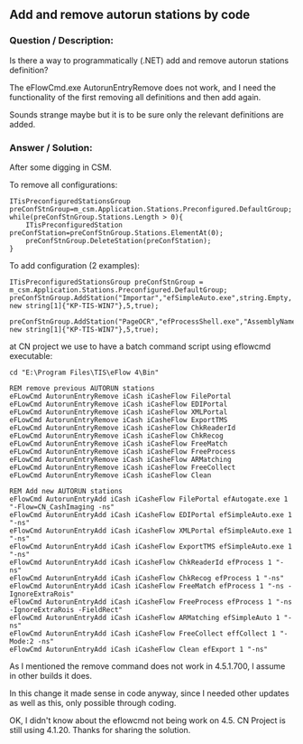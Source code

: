 ## Add and remove autorun stations by code ##

### Question / Description: ###

Is there a way to programmatically (.NET) add and remove autorun stations definition? 

The eFlowCmd.exe AutorunEntryRemove does not work, and I need the functionality of the first removing all definitions and then add again.

Sounds strange maybe but it is to be sure only the relevant definitions are added.


### Answer / Solution: ###
After some digging in CSM.

To remove all configurations:

    ITisPreconfiguredStationsGroup preConfStnGroup=m_csm.Application.Stations.Preconfigured.DefaultGroup;
	while(preConfStnGroup.Stations.Length > 0){
		ITisPreconfiguredStation preConfStation=preConfStnGroup.Stations.ElementAt(0);
		preConfStnGroup.DeleteStation(preConfStation);
	}

To add configuration (2 examples):

    ITisPreconfiguredStationsGroup preConfStnGroup = m_csm.Application.Stations.Preconfigured.DefaultGroup;
	preConfStnGroup.AddStation("Importar","efSimpleAuto.exe",string.Empty, new string[1]{"KP-TIS-WIN7"},5,true);

	preConfStnGroup.AddStation("PageOCR","efProcessShell.exe","AssemblyName:TiS.PageOCR", new string[1]{"KP-TIS-WIN7"},5,true);

at CN project we use to have a batch command script using eflowcmd executable:

    cd "E:\Program Files\TIS\eFlow 4\Bin"
    
    REM remove previous AUTORUN stations
    eFLowCmd AutorunEntryRemove iCash iCasheFlow FilePortal
    eFLowCmd AutorunEntryRemove iCash iCasheFlow EDIPortal
    eFLowCmd AutorunEntryRemove iCash iCasheFlow XMLPortal
    eFLowCmd AutorunEntryRemove iCash iCasheFlow ExportTMS
    eFLowCmd AutorunEntryRemove iCash iCasheFlow ChkReaderId
    eFLowCmd AutorunEntryRemove iCash iCasheFlow ChkRecog
    eFLowCmd AutorunEntryRemove iCash iCasheFlow FreeMatch
    eFLowCmd AutorunEntryRemove iCash iCasheFlow FreeProcess
    eFLowCmd AutorunEntryRemove iCash iCasheFlow ARMatching
    eFLowCmd AutorunEntryRemove iCash iCasheFlow FreeCollect
    eFLowCmd AutorunEntryRemove iCash iCasheFlow Clean
    
    REM Add new AUTORUN stations
    eFlowCmd AutorunEntryAdd iCash iCasheFlow FilePortal efAutogate.exe 1 "-Flow=CN_CashImaging -ns"
    eFlowCmd AutorunEntryAdd iCash iCasheFlow EDIPortal efSimpleAuto.exe 1 "-ns"
    eFlowCmd AutorunEntryAdd iCash iCasheFlow XMLPortal efSimpleAuto.exe 1 "-ns"
    eFlowCmd AutorunEntryAdd iCash iCasheFlow ExportTMS efSimpleAuto.exe 1 "-ns"
    eFlowCmd AutorunEntryAdd iCash iCasheFlow ChkReaderId efProcess 1 "-ns"
    eFlowCmd AutorunEntryAdd iCash iCasheFlow ChkRecog efProcess 1 "-ns"
    eFlowCmd AutorunEntryAdd iCash iCasheFlow FreeMatch efProcess 1 "-ns -IgnoreExtraRois"
    eFlowCmd AutorunEntryAdd iCash iCasheFlow FreeProcess efProcess 1 "-ns -IgnoreExtraRois -FieldRect"
    eFlowCmd AutorunEntryAdd iCash iCasheFlow ARMatching efSimpleAuto 1 "-ns"
    eFlowCmd AutorunEntryAdd iCash iCasheFlow FreeCollect effCollect 1 "-Mode:2 -ns"
    eFlowCmd AutorunEntryAdd iCash iCasheFlow Clean efExport 1 "-ns"

As I mentioned the remove command does not work in 4.5.1.700, I assume in other builds it does.

In this change it made sense in code anyway, since I needed other updates as well as this, only possible through coding.

OK, I didn't know about the eflowcmd not being work on 4.5. CN Project is still using 4.1.20.  Thanks for sharing the solution.